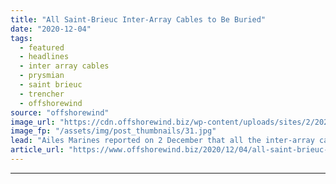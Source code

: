 ```yaml
---
title: "All Saint-Brieuc Inter-Array Cables to Be Buried"
date: "2020-12-04"
tags: 
  - featured
  - headlines
  - inter array cables
  - prysmian
  - saint brieuc
  - trencher
  - offshorewind
source: "offshorewind"
image_url: "https://cdn.offshorewind.biz/wp-content/uploads/sites/2/2020/12/04113005/Ailes-Marines_trencher-for-Saint-Brieuc-OWF.jpg"
image_fp: "/assets/img/post_thumbnails/31.jpg"
lead: "Ailes Marines reported on 2 December that all the inter-array cables at the Saint-Brieuc"
article_url: "https://www.offshorewind.biz/2020/12/04/all-saint-brieuc-inter-array-cables-to-be-buried/"
---
```


---
